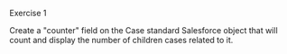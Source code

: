 Exercise 1

Create a "counter" field on the Case standard Salesforce object that will count and display the number of children cases related to it. 
